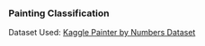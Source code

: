 ### Painting Classification

Dataset Used: [Kaggle Painter by Numbers Dataset](https://www.kaggle.com/c/painter-by-numbers/data)
